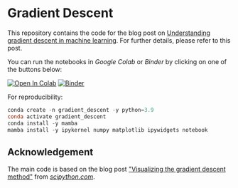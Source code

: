 # Gradient Descent

This repository contains the code for the blog post on [Understanding gradient descent in machine learning](https://www.fabriziomusacchio.com/blog/2023-03-27-gradient_descent/). For further details, please refer to this  post.

You can run the notebooks in *Google Colab* or *Binder* by clicking on one of the buttons below:

[![Open In Colab](https://colab.research.google.com/assets/colab-badge.svg)](https://colab.research.google.com/github/FabrizioMusacchio/integrate_and_fire_model/blob/master/integrate_and_fire_model.ipynb)   [![Binder](https://mybinder.org/badge_logo.svg)](https://mybinder.org/v2/gh/FabrizioMusacchio/integrate_and_fire_model/HEAD)


For reproducibility:

```powershell
conda create -n gradient_descent -y python=3.9
conda activate gradient_descent
conda install -y mamba
mamba install -y ipykernel numpy matplotlib ipywidgets notebook
```

## Acknowledgement
The main code is based on the blog post ["Visualizing the gradient descent method"](https://scipython.com/blog/visualizing-the-gradient-descent-method/) from [*scipython.com*](https://scipython.com).